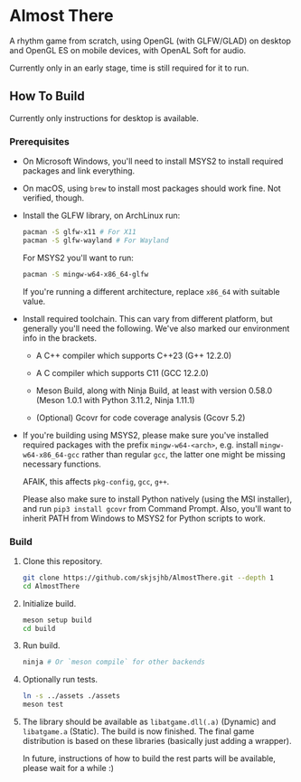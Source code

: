 # Almost There

A rhythm game from scratch, using OpenGL (with GLFW/GLAD) on desktop and OpenGL ES on mobile devices, with OpenAL Soft for audio.

Currently only in an early stage, time is still required for it to run.

## How To Build

Currently only instructions for desktop is available.

### Prerequisites

- On Microsoft Windows, you'll need to install MSYS2 to install required packages and link everything.

- On macOS, using `brew` to install most packages should work fine. Not verified, though.

- Install the GLFW library, on ArchLinux run:
  
  ```bash
  pacman -S glfw-x11 # For X11
  pacman -S glfw-wayland # For Wayland
  ```
  
  For MSYS2 you'll want to run:
  
  ```bash
  pacman -S mingw-w64-x86_64-glfw
  ```
  
  If you're running a different architecture, replace `x86_64` with suitable value.

- Install required toolchain. This can vary from different platform, but generally you'll need the following. We've also marked our environment info in the brackets.
  
  - A C++ compiler which supports C++23 (G++ 12.2.0)
  
  - A C compiler which supports C11 (GCC 12.2.0)
  
  - Meson Build, along with Ninja Build, at least with version 0.58.0 (Meson 1.0.1 with Python 3.11.2, Ninja 1.11.1)
  
  - (Optional) Gcovr for code coverage analysis (Gcovr 5.2)

- If you're building using MSYS2, please make sure you've installed required packages with the prefix `mingw-w64-<arch>`, e.g. install `mingw-w64-x86_64-gcc` rather than regular `gcc`, the latter one might be missing necessary functions.
  
  AFAIK, this affects `pkg-config`, `gcc`, `g++`.
  
  Please also make sure to install Python natively (using the MSI installer), and run `pip3 install gcovr` from Command Prompt. Also, you'll want to inherit PATH from Windows to MSYS2 for Python scripts to work.

### Build

1. Clone this repository.
   
   ```bash
   git clone https://github.com/skjsjhb/AlmostThere.git --depth 1
   cd AlmostThere
   ```

2. Initialize build.
   
   ```bash
   meson setup build
   cd build
   ```

3. Run build.
   
   ```bash
   ninja # Or `meson compile` for other backends
   ```

4. Optionally run tests.
   
   ```bash
   ln -s ../assets ./assets
   meson test
   ```

5. The library should be available as `libatgame.dll(.a)` (Dynamic) and `libatgame.a` (Static). The build is now finished. The final game distribution is based on these libraries (basically just adding a wrapper).
   
   In future, instructions of how to build the rest parts will be available, please wait for a while :)



